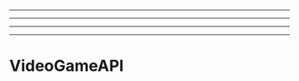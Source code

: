 --------
----------------------------------------------------------------------------------------------------
----------------------------------------------------------------------------------------------------
-------------------------------------------------------
# VideoGameAPI

